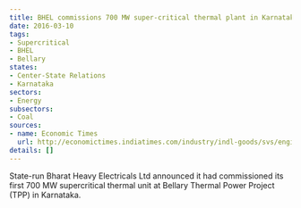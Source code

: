 ```yaml
---
title: BHEL commissions 700 MW super-critical thermal plant in Karnataka
date: 2016-03-10
tags:
- Supercritical
- BHEL
- Bellary
states:
- Center-State Relations
- Karnataka
sectors:
- Energy
subsectors:
- Coal
sources:
- name: Economic Times
  url: http://economictimes.indiatimes.com/industry/indl-goods/svs/engineering/bhel-commissions-700mw-supercritical-thermal-unit-in-karnataka/articleshow/51252783.cms
details: []
---
```


State-run Bharat Heavy Electricals Ltd announced it had commissioned its first 700 MW supercritical thermal unit at Bellary Thermal Power Project (TPP) in Karnataka.
